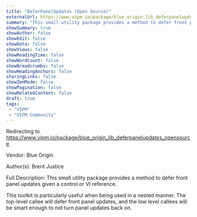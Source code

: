 ```yaml
---
title: "DeferPanelUpdates (Open Source)"
externalUrl: https://www.vipm.io/package/blue_origin_lib_deferpanelupdates_opensource
summary: "This small utility package provides a method to defer front panel updates given a control or VI reference."
showSummary: true
showAuthor: false
showEdit: false
showData: false
showViews: false
showReadingTime: false
showWordCount: false
showBreadcrumbs: false
showHeadingAnchors: false
sharingLinks: false
showZenMode: false
showPagination: false
showRelatedContent: false
draft: true
tags:
 - "VIPM"
 - "VIPM Community"
---
```


Redirecting to https://www.vipm.io/package/blue_origin_lib_deferpanelupdates_opensource

Vendor: Blue Origin

Author(s): Brent Justice
 
Full Description:
This small utility package provides a method to defer front panel updates given a control or VI reference.

This toolkit is particularly useful when being used in a nested manner.  The top-level callee will defer front panel updates, and the low level callees will be smart enough to not turn panel updates back on.